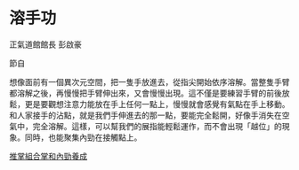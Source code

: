 # 溶手功

正氣道館館長
彭啟豪

節自

想像面前有一個異次元空間，把一隻手放進去，從指尖開始依序溶解。當整隻手臂都溶解之後，再慢慢把手臂伸出來，又會慢慢出現。這不僅是要練習手臂的前後放鬆，更是要觀想注意力能放在手上任何一點上，慢慢就會感覺有氣點在手上移動。和人家接手的沾點，就是我們手伸進去的那一點，要能完全鬆開，好像手消失在空氣中，完全溶解。這樣，可以幫我們的展指能輕鬆運作，而不會出現「越位」的現象。同時，也能聚集內勁在接觸點上。

[推掌組合掌和內勁養成](https://sharefunyeh.gitbooks.io/taiji/content/chap04/%E6%8E%A8%E6%8E%8C%E7%B5%84%E5%90%88%E6%8E%8C%E5%92%8C%E5%85%A7%E5%8B%81%E9%A4%8A%E6%88%90.html)

